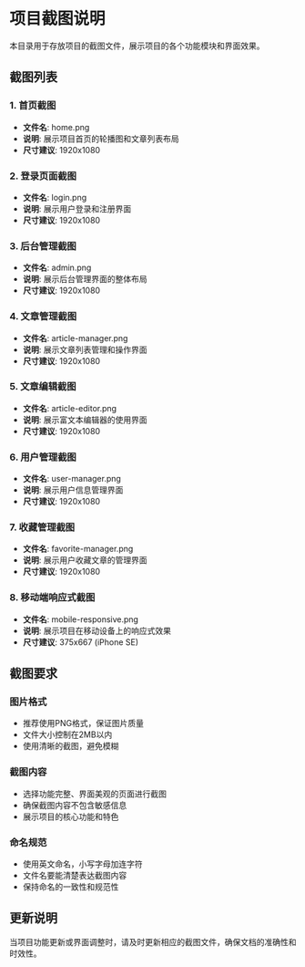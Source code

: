 # 项目截图说明

本目录用于存放项目的截图文件，展示项目的各个功能模块和界面效果。

## 截图列表

### 1. 首页截图
- **文件名**: home.png
- **说明**: 展示项目首页的轮播图和文章列表布局
- **尺寸建议**: 1920x1080

### 2. 登录页面截图
- **文件名**: login.png
- **说明**: 展示用户登录和注册界面
- **尺寸建议**: 1920x1080

### 3. 后台管理截图
- **文件名**: admin.png
- **说明**: 展示后台管理界面的整体布局
- **尺寸建议**: 1920x1080

### 4. 文章管理截图
- **文件名**: article-manager.png
- **说明**: 展示文章列表管理和操作界面
- **尺寸建议**: 1920x1080

### 5. 文章编辑截图
- **文件名**: article-editor.png
- **说明**: 展示富文本编辑器的使用界面
- **尺寸建议**: 1920x1080

### 6. 用户管理截图
- **文件名**: user-manager.png
- **说明**: 展示用户信息管理界面
- **尺寸建议**: 1920x1080

### 7. 收藏管理截图
- **文件名**: favorite-manager.png
- **说明**: 展示用户收藏文章的管理界面
- **尺寸建议**: 1920x1080

### 8. 移动端响应式截图
- **文件名**: mobile-responsive.png
- **说明**: 展示项目在移动设备上的响应式效果
- **尺寸建议**: 375x667 (iPhone SE)

## 截图要求

### 图片格式
- 推荐使用PNG格式，保证图片质量
- 文件大小控制在2MB以内
- 使用清晰的截图，避免模糊

### 截图内容
- 选择功能完整、界面美观的页面进行截图
- 确保截图内容不包含敏感信息
- 展示项目的核心功能和特色

### 命名规范
- 使用英文命名，小写字母加连字符
- 文件名要能清楚表达截图内容
- 保持命名的一致性和规范性

## 更新说明

当项目功能更新或界面调整时，请及时更新相应的截图文件，确保文档的准确性和时效性。 